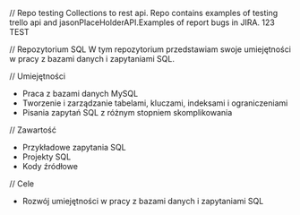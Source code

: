 // Repo testing
Collections to rest api. Repo contains examples of testing trello api and jasonPlaceHolderAPI.Examples of report bugs in JIRA. 123 TEST

// Repozytorium SQL
W tym repozytorium przedstawiam swoje umiejętności w pracy z bazami danych i zapytaniami SQL.

// Umiejętności
- Praca z bazami danych MySQL
- Tworzenie i zarządzanie tabelami, kluczami, indeksami i ograniczeniami
- Pisania zapytań SQL z różnym stopniem skomplikowania

// Zawartość
- Przykładowe zapytania SQL
- Projekty SQL
- Kody źródłowe

// Cele
- Rozwój umiejętności w pracy z bazami danych i zapytaniami SQL
